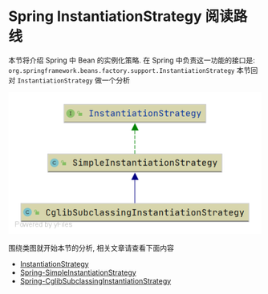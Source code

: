 # Spring InstantiationStrategy 阅读路线

本节将介绍 Spring 中 Bean 的实例化策略. 在 Spring 中负责这一功能的接口是: `org.springframework.beans.factory.support.InstantiationStrategy`
    本节回对 `InstantiationStrategy` 做一个分析









![CglibSubclassingInstantiationStrategy](./images/CglibSubclassingInstantiationStrategy.png)





围绕类图就开始本节的分析, 相关文章请查看下面内容

- [InstantiationStrategy](/doc/book/bean/factory/support/InstantiationStrategy/Spring-InstantiationStrategy.md)
- [Spring-SimpleInstantiationStrategy](/doc/book/bean/factory/support/InstantiationStrategy/Spring-SimpleInstantiationStrategy.md)
- [Spring-CglibSubclassingInstantiationStrategy](/doc/book/bean/factory/support/InstantiationStrategy/Spring-CglibSubclassingInstantiationStrategy.md)